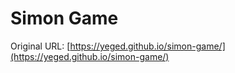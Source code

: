 # Simon Game

Original URL: [https://yeged.github.io/simon-game/](https://yeged.github.io/simon-game/)

